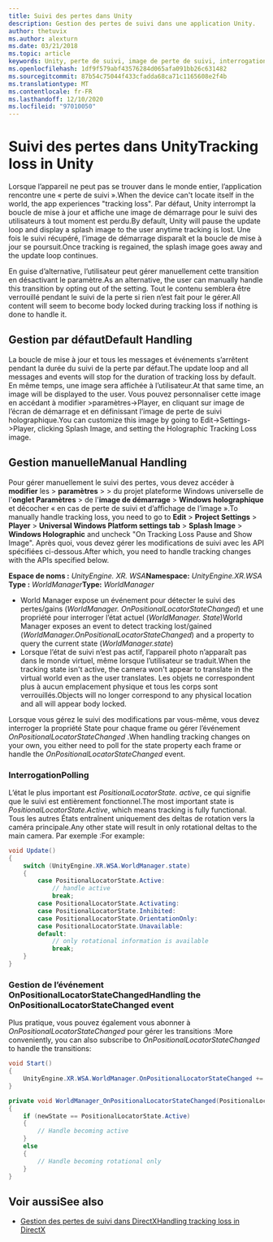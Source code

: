 ```yaml
---
title: Suivi des pertes dans Unity
description: Gestion des pertes de suivi dans une application Unity.
author: thetuvix
ms.author: alexturn
ms.date: 03/21/2018
ms.topic: article
keywords: Unity, perte de suivi, image de perte de suivi, interrogation, casque de réalité mixte, casque de réalité mixte, casque de réalité virtuelle
ms.openlocfilehash: 1df9f579abf43576284d065afa091bb26c631482
ms.sourcegitcommit: 87b54c75044f433cfadda68ca71c1165608e2f4b
ms.translationtype: MT
ms.contentlocale: fr-FR
ms.lasthandoff: 12/10/2020
ms.locfileid: "97010050"
---
```

# <a name="tracking-loss-in-unity"></a><span data-ttu-id="bcdaa-104">Suivi des pertes dans Unity</span><span class="sxs-lookup"><span data-stu-id="bcdaa-104">Tracking loss in Unity</span></span>

<span data-ttu-id="bcdaa-105">Lorsque l’appareil ne peut pas se trouver dans le monde entier, l’application rencontre une « perte de suivi ».</span><span class="sxs-lookup"><span data-stu-id="bcdaa-105">When the device can't locate itself in the world, the app experiences "tracking loss".</span></span> <span data-ttu-id="bcdaa-106">Par défaut, Unity interrompt la boucle de mise à jour et affiche une image de démarrage pour le suivi des utilisateurs à tout moment est perdu.</span><span class="sxs-lookup"><span data-stu-id="bcdaa-106">By default, Unity will pause the update loop and display a splash image to the user anytime tracking is lost.</span></span> <span data-ttu-id="bcdaa-107">Une fois le suivi récupéré, l’image de démarrage disparaît et la boucle de mise à jour se poursuit.</span><span class="sxs-lookup"><span data-stu-id="bcdaa-107">Once tracking is regained, the splash image goes away and the update loop continues.</span></span>

<span data-ttu-id="bcdaa-108">En guise d’alternative, l’utilisateur peut gérer manuellement cette transition en désactivant le paramètre.</span><span class="sxs-lookup"><span data-stu-id="bcdaa-108">As an alternative, the user can manually handle this transition by opting out of the setting.</span></span> <span data-ttu-id="bcdaa-109">Tout le contenu semblera être verrouillé pendant le suivi de la perte si rien n’est fait pour le gérer.</span><span class="sxs-lookup"><span data-stu-id="bcdaa-109">All content will seem to become body locked during tracking loss if nothing is done to handle it.</span></span>

## <a name="default-handling"></a><span data-ttu-id="bcdaa-110">Gestion par défaut</span><span class="sxs-lookup"><span data-stu-id="bcdaa-110">Default Handling</span></span>

<span data-ttu-id="bcdaa-111">La boucle de mise à jour et tous les messages et événements s’arrêtent pendant la durée du suivi de la perte par défaut.</span><span class="sxs-lookup"><span data-stu-id="bcdaa-111">The update loop and all messages and events will stop for the duration of tracking loss by default.</span></span> <span data-ttu-id="bcdaa-112">En même temps, une image sera affichée à l’utilisateur.</span><span class="sxs-lookup"><span data-stu-id="bcdaa-112">At that same time, an image will be displayed to the user.</span></span> <span data-ttu-id="bcdaa-113">Vous pouvez personnaliser cette image en accédant à modifier >paramètres->Player, en cliquant sur image de l’écran de démarrage et en définissant l’image de perte de suivi holographique.</span><span class="sxs-lookup"><span data-stu-id="bcdaa-113">You can customize this image by going to Edit->Settings->Player, clicking Splash Image, and setting the Holographic Tracking Loss image.</span></span>

## <a name="manual-handling"></a><span data-ttu-id="bcdaa-114">Gestion manuelle</span><span class="sxs-lookup"><span data-stu-id="bcdaa-114">Manual Handling</span></span>

<span data-ttu-id="bcdaa-115">Pour gérer manuellement le suivi des pertes, vous devez accéder à **modifier** les  >  **paramètres**  >    >  du projet plateforme Windows universelle de l'**onglet Paramètres**  >  de l'**image de démarrage**  >  **Windows holographique** et décocher « en cas de perte de suivi et d’affichage de l’image ».</span><span class="sxs-lookup"><span data-stu-id="bcdaa-115">To manually handle tracking loss, you need to go to **Edit** > **Project Settings** > **Player** > **Universal Windows Platform settings tab** > **Splash Image** > **Windows Holographic** and uncheck "On Tracking Loss Pause and Show Image".</span></span> <span data-ttu-id="bcdaa-116">Après quoi, vous devez gérer les modifications de suivi avec les API spécifiées ci-dessous.</span><span class="sxs-lookup"><span data-stu-id="bcdaa-116">After which, you need to handle tracking changes with the APIs specified below.</span></span>

<span data-ttu-id="bcdaa-117">**Espace de noms :** *UnityEngine. XR. WSA*</span><span class="sxs-lookup"><span data-stu-id="bcdaa-117">**Namespace:** *UnityEngine.XR.WSA*</span></span><br>
<span data-ttu-id="bcdaa-118">**Type :** *WorldManager*</span><span class="sxs-lookup"><span data-stu-id="bcdaa-118">**Type:** *WorldManager*</span></span>

* <span data-ttu-id="bcdaa-119">World Manager expose un événement pour détecter le suivi des pertes/gains (*WorldManager. OnPositionalLocatorStateChanged*) et une propriété pour interroger l’état actuel (*WorldManager. State*)</span><span class="sxs-lookup"><span data-stu-id="bcdaa-119">World Manager exposes an event to detect tracking lost/gained (*WorldManager.OnPositionalLocatorStateChanged*) and a property to query the current state (*WorldManager.state*)</span></span>
* <span data-ttu-id="bcdaa-120">Lorsque l’état de suivi n’est pas actif, l’appareil photo n’apparaît pas dans le monde virtuel, même lorsque l’utilisateur se traduit.</span><span class="sxs-lookup"><span data-stu-id="bcdaa-120">When the tracking state isn't active, the camera won't appear to translate in the virtual world even as the user translates.</span></span> <span data-ttu-id="bcdaa-121">Les objets ne correspondent plus à aucun emplacement physique et tous les corps sont verrouillés.</span><span class="sxs-lookup"><span data-stu-id="bcdaa-121">Objects will no longer correspond to any physical location and all will appear body locked.</span></span>

<span data-ttu-id="bcdaa-122">Lorsque vous gérez le suivi des modifications par vous-même, vous devez interroger la propriété State pour chaque frame ou gérer l’événement *OnPositionalLocatorStateChanged* .</span><span class="sxs-lookup"><span data-stu-id="bcdaa-122">When handling tracking changes on your own, you either need to poll for the state property each frame or handle the *OnPositionalLocatorStateChanged* event.</span></span>

### <a name="polling"></a><span data-ttu-id="bcdaa-123">Interrogation</span><span class="sxs-lookup"><span data-stu-id="bcdaa-123">Polling</span></span>

<span data-ttu-id="bcdaa-124">L’état le plus important est *PositionalLocatorState. active*, ce qui signifie que le suivi est entièrement fonctionnel.</span><span class="sxs-lookup"><span data-stu-id="bcdaa-124">The most important state is *PositionalLocatorState.Active*, which means tracking is fully functional.</span></span> <span data-ttu-id="bcdaa-125">Tous les autres États entraînent uniquement des deltas de rotation vers la caméra principale.</span><span class="sxs-lookup"><span data-stu-id="bcdaa-125">Any other state will result in only rotational deltas to the main camera.</span></span> <span data-ttu-id="bcdaa-126">Par exemple :</span><span class="sxs-lookup"><span data-stu-id="bcdaa-126">For example:</span></span>

```cs
void Update()
{
    switch (UnityEngine.XR.WSA.WorldManager.state)
    {
        case PositionalLocatorState.Active:
            // handle active
            break;
        case PositionalLocatorState.Activating:
        case PositionalLocatorState.Inhibited:
        case PositionalLocatorState.OrientationOnly:
        case PositionalLocatorState.Unavailable:
        default:
            // only rotational information is available
            break;
    }
}
```

### <a name="handling-the-onpositionallocatorstatechanged-event"></a><span data-ttu-id="bcdaa-127">Gestion de l’événement OnPositionalLocatorStateChanged</span><span class="sxs-lookup"><span data-stu-id="bcdaa-127">Handling the OnPositionalLocatorStateChanged event</span></span>

<span data-ttu-id="bcdaa-128">Plus pratique, vous pouvez également vous abonner à *OnPositionalLocatorStateChanged* pour gérer les transitions :</span><span class="sxs-lookup"><span data-stu-id="bcdaa-128">More conveniently, you can also subscribe to *OnPositionalLocatorStateChanged* to handle the transitions:</span></span>

```cs
void Start()
{
    UnityEngine.XR.WSA.WorldManager.OnPositionalLocatorStateChanged += WorldManager_OnPositionalLocatorStateChanged;
}

private void WorldManager_OnPositionalLocatorStateChanged(PositionalLocatorState oldState, PositionalLocatorState newState)
{
    if (newState == PositionalLocatorState.Active)
    {
        // Handle becoming active
    }
    else
    {
        // Handle becoming rotational only
    }
}
```

## <a name="see-also"></a><span data-ttu-id="bcdaa-129">Voir aussi</span><span class="sxs-lookup"><span data-stu-id="bcdaa-129">See also</span></span>
* [<span data-ttu-id="bcdaa-130">Gestion des pertes de suivi dans DirectX</span><span class="sxs-lookup"><span data-stu-id="bcdaa-130">Handling tracking loss in DirectX</span></span>](../native/coordinate-systems-in-directx.md#handling-tracking-loss)
